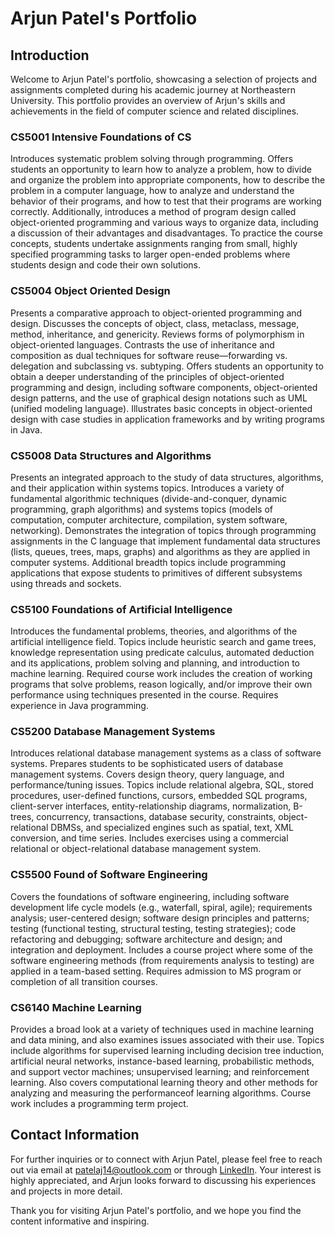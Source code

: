 # Arjun Patel's Portfolio

## Introduction
Welcome to Arjun Patel's portfolio, showcasing a selection of projects and assignments completed during his academic journey at Northeastern University. This portfolio provides an overview of Arjun's skills and achievements in the field of computer science and related disciplines.

### CS5001 Intensive Foundations of CS
Introduces systematic problem solving through programming. Offers students an opportunity to learn how to analyze a problem, how to divide and organize the problem into appropriate components, how to describe the problem in a computer language, how to analyze and understand the behavior of their programs, and how to test that their programs are working correctly. Additionally, introduces a method of program design called object-oriented programming and various ways to organize data, including a discussion of their advantages and disadvantages. To practice the course concepts, students undertake assignments ranging from small, highly specified programming tasks to larger open-ended problems where students design and code their own solutions.

### CS5004 Object Oriented Design
Presents a comparative approach to object-oriented programming and design. Discusses the concepts of object, class, metaclass, message, method, inheritance, and genericity. Reviews forms of polymorphism in object-oriented languages. Contrasts the use of inheritance and composition as dual techniques for software reuse—forwarding vs. delegation and subclassing vs. subtyping. Offers students an opportunity to obtain a deeper understanding of the principles of object-oriented programming and design, including software components, object-oriented design patterns, and the use of graphical design notations such as UML (unified modeling language). Illustrates basic concepts in object-oriented design with case studies in application frameworks and by writing programs in Java.


### CS5008 Data Structures and Algorithms
Presents an integrated approach to the study of data structures, algorithms, and their application within systems topics. Introduces a variety of fundamental algorithmic techniques (divide-and-conquer, dynamic programming, graph algorithms) and systems topics (models of computation, computer architecture, compilation, system software, networking). Demonstrates the integration of topics through programming assignments in the C language that implement fundamental data structures (lists, queues, trees, maps, graphs) and algorithms as they are applied in computer systems. Additional breadth topics include programming applications that expose students to primitives of different subsystems using threads and sockets.

### CS5100 Foundations of Artificial Intelligence
Introduces the fundamental problems, theories, and algorithms of the artificial intelligence field. Topics include heuristic search and game trees, knowledge representation using predicate calculus, automated deduction and its applications, problem solving and planning, and introduction to machine learning. Required course work includes the creation of working programs that solve problems, reason logically, and/or improve their own performance using techniques presented in the course. Requires experience in Java programming.

### CS5200 Database Management Systems
Introduces relational database management systems as a class of software systems. Prepares students to be sophisticated users of database management systems. Covers design theory, query language, and performance/tuning issues. Topics include relational algebra, SQL, stored procedures, user-defined functions, cursors, embedded SQL programs, client-server interfaces, entity-relationship diagrams, normalization, B-trees, concurrency, transactions, database security, constraints, object-relational DBMSs, and specialized engines such as spatial, text, XML conversion, and time series. Includes exercises using a commercial relational or object-relational database management system.

### CS5500 Found of Software Engineering
Covers the foundations of software engineering, including software development life cycle models (e.g., waterfall, spiral, agile); requirements analysis; user-centered design; software design principles and patterns; testing (functional testing, structural testing, testing strategies); code refactoring and debugging; software architecture and design; and integration and deployment. Includes a course project where some of the software engineering methods (from requirements analysis to testing) are applied in a team-based setting. Requires admission to MS program or completion of all transition courses.

### CS6140 Machine Learning
Provides a broad look at a variety of techniques used in machine learning and data mining, and also examines issues associated with their use. Topics include algorithms for supervised learning including decision tree induction, artificial neural networks, instance-based learning, probabilistic methods, and support vector machines; unsupervised learning; and reinforcement learning. Also covers computational learning theory and other methods for analyzing and measuring the performanceof learning algorithms. Course work includes a programming term project.

## Contact Information
For further inquiries or to connect with Arjun Patel, please feel free to reach out via email at [patelaj14@outlook.com](mailto:patelaj14@outlook.com) or through [LinkedIn](https://https://www.linkedin.com/in/arjunhpatel/). Your interest is highly appreciated, and Arjun looks forward to discussing his experiences and projects in more detail.

Thank you for visiting Arjun Patel's portfolio, and we hope you find the content informative and inspiring.
